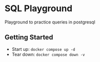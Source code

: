 # SQL Playground
Playground to practice queries in postgresql

## Getting Started
- Start up: `docker compose up -d`
- Tear down: `docker compose down -v`


